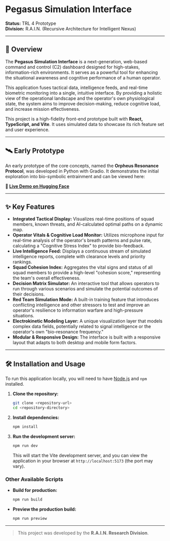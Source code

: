 # Pegasus Simulation Interface

**Status:** TRL 4 Prototype  
**Division:** R.A.I.N. (Recursive Architecture for Intelligent Nexus)  

---

## 🧠 Overview

The **Pegasus Simulation Interface** is a next-generation, web-based command and control (C2) dashboard designed for high-stakes, information-rich environments. It serves as a powerful tool for enhancing the situational awareness and cognitive performance of a human operator.

This application fuses tactical data, intelligence feeds, and real-time biometric monitoring into a single, intuitive interface. By providing a holistic view of the operational landscape and the operator's own physiological state, the system aims to improve decision-making, reduce cognitive load, and increase mission effectiveness.

This project is a high-fidelity front-end prototype built with **React, TypeScript, and Vite**. It uses simulated data to showcase its rich feature set and user experience.

---

## 🛰️ Early Prototype

An early prototype of the core concepts, named the **Orpheus Resonance Protocol**, was developed in Python with Gradio. It demonstrates the initial exploration into bio-symbolic entrainment and can be viewed here:

**🔗 [Live Demo on Hugging Face](https://huggingface.co/spaces/ciaochris/Temporal_Exploration)**

---

## ✨ Key Features

*   **Integrated Tactical Display:** Visualizes real-time positions of squad members, known threats, and AI-calculated optimal paths on a dynamic map.
*   **Operator Vitals & Cognitive Load Monitor:** Utilizes microphone input for real-time analysis of the operator's breath patterns and pulse rate, calculating a "Cognitive Stress Index" to provide bio-feedback.
*   **Live Intelligence Feed:** Displays a continuous stream of simulated intelligence reports, complete with clearance levels and priority rankings.
*   **Squad Cohesion Index:** Aggregates the vital signs and status of all squad members to provide a high-level "cohesion score," representing the team's overall effectiveness.
*   **Decision Matrix Simulator:** An interactive tool that allows operators to run through various scenarios and simulate the potential outcomes of their decisions.
*   **Red Team Simulation Mode:** A built-in training feature that introduces conflicting intelligence and other stressors to test and improve an operator's resilience to information warfare and high-pressure situations.
*   **Electrokinetic Modeling Layer:** A unique visualization layer that models complex data fields, potentially related to signal intelligence or the operator's own "bio-resonance frequency."
*   **Modular & Responsive Design:** The interface is built with a responsive layout that adapts to both desktop and mobile form factors.

---

## 🛠️ Installation and Usage

To run this application locally, you will need to have [Node.js](https://nodejs.org/) and `npm` installed.

1.  **Clone the repository:**
    ```bash
    git clone <repository-url>
    cd <repository-directory>
    ```

2.  **Install dependencies:**
    ```bash
    npm install
    ```

3.  **Run the development server:**
    ```bash
    npm run dev
    ```
    This will start the Vite development server, and you can view the application in your browser at `http://localhost:5173` (the port may vary).

### Other Available Scripts

*   **Build for production:**
    ```bash
    npm run build
    ```
*   **Preview the production build:**
    ```bash
    npm run preview
    ```

---
> This project was developed by the **R.A.I.N. Research Division**.

